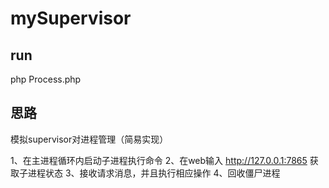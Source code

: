 # mySupervisor

## run
php Process.php

## 思路
模拟supervisor对进程管理（简易实现）

1、在主进程循环内启动子进程执行命令
2、在web输入 http://127.0.0.1:7865 获取子进程状态
3、接收请求消息，并且执行相应操作
4、回收僵尸进程
